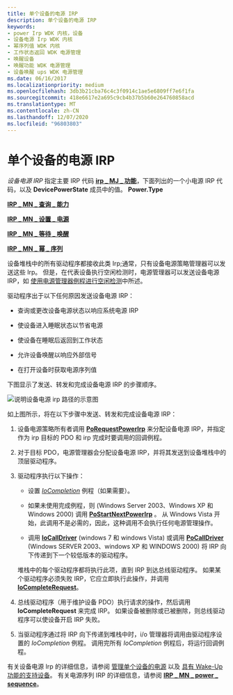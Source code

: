 ```yaml
---
title: 单个设备的电源 IRP
description: 单个设备的电源 IRP
keywords:
- power Irp WDK 内核，设备
- 设备电源 Irp WDK 内核
- 幂序列值 WDK 内核
- 工作状态返回 WDK 电源管理
- 唤醒设备
- 唤醒功能 WDK 电源管理
- 设备唤醒 ups WDK 电源管理
ms.date: 06/16/2017
ms.localizationpriority: medium
ms.openlocfilehash: 3db3b21cba76c4c3f0914c1ae5e6809ff7e6f1fa
ms.sourcegitcommit: 418e6617e2a695c9cb4b37b5b60e264760858acd
ms.translationtype: MT
ms.contentlocale: zh-CN
ms.lasthandoff: 12/07/2020
ms.locfileid: "96803803"
---
```

# <a name="power-irps-for-individual-devices"></a>单个设备的电源 IRP





*设备电源 IRP* 指定主要 IRP 代码 [**irp \_ MJ \_ 功能**](./irp-mj-power.md)，下面列出的一个小电源 IRP 代码，以及 **DevicePowerState** 成员中的值。 **Power.Type**

[**IRP \_ MN \_ 查询 \_ 能力**](./irp-mn-query-power.md)

[**IRP \_ MN \_ 设置 \_ 电源**](./irp-mn-set-power.md)

[**IRP \_ MN \_ 等待 \_ 唤醒**](./irp-mn-wait-wake.md)

[**IRP \_ MN \_ 幂 \_ 序列**](./irp-mn-power-sequence.md)

设备堆栈中的所有驱动程序都接收此类 Irp;通常，只有设备电源策略管理器可以发送这些 Irp。 但是，在代表设备执行空闲检测时，电源管理器可以发送设备电源 IRP，如 [使用电源管理器例程进行空闲检测](using-power-manager-routines-for-idle-detection.md)中所述。

驱动程序出于以下任何原因发送设备电源 IRP：

-   查询或更改设备电源状态以响应系统电源 IRP

-   使设备进入睡眠状态以节省电源

-   使设备在睡眠后返回到工作状态

-   允许设备唤醒以响应外部信号

-   在打开设备时获取电源序列值

下图显示了发送、转发和完成设备电源 IRP 的步骤顺序。

![说明设备电源 irp 路径的示意图](images/devpoirp.png)

如上图所示，将在以下步骤中发送、转发和完成设备电源 IRP：

1.  设备电源策略所有者调用 [**PoRequestPowerIrp**](/windows-hardware/drivers/ddi/wdm/nf-wdm-porequestpowerirp) 来分配设备电源 IRP，并指定作为 irp 目标的 PDO 和 irp 完成时要调用的回调例程。

2.  对于目标 PDO，电源管理器会分配设备电源 IRP，并将其发送到设备堆栈中的顶层驱动程序。

3.  驱动程序执行以下操作：

    -   设置 [*IoCompletion*](/windows-hardware/drivers/ddi/wdm/nc-wdm-io_completion_routine) 例程（如果需要）。

    -   如果未使用完成例程，则 (Windows Server 2003、Windows XP 和 Windows 2000) 调用 [**PoStartNextPowerIrp**](/windows-hardware/drivers/ddi/ntifs/nf-ntifs-postartnextpowerirp) 。 从 Windows Vista 开始，此调用不是必需的，因此，这种调用不会执行任何电源管理操作。

    -   调用 [**IoCallDriver**](/windows-hardware/drivers/ddi/wdm/nf-wdm-iocalldriver) (windows 7 和 windows Vista) 或调用 [**PoCallDriver**](/windows-hardware/drivers/ddi/ntifs/nf-ntifs-pocalldriver) (Windows SERVER 2003、windows XP 和 WINDOWS 2000) 将 IRP 向下传递到下一个较低版本的驱动程序。

    堆栈中的每个驱动程序都将执行此项，直到 IRP 到达总线驱动程序。 如果某个驱动程序必须失败 IRP，它应立即执行此操作，并调用 [**IoCompleteRequest**](/windows-hardware/drivers/ddi/wdm/nf-wdm-iocompleterequest)。

4.  总线驱动程序（用于维护设备 PDO）执行请求的操作，然后调用 **IoCompleteRequest** 来完成 IRP。 如果设备被删除或已被删除，则总线驱动程序可以使设备开启 IRP 失败。

5.  当驱动程序通过将 IRP 向下传递到堆栈中时，i/o 管理器将调用由驱动程序设置的 *IoCompletion* 例程。 调用完所有 *IoCompletion* 例程后，将运行回调例程。

有关设备电源 Irp 的详细信息，请参阅 [管理单个设备的电源](device-power-states.md) 以及 [具有 Wake-Up 功能的支持设备](supporting-devices-that-have-wake-up-capabilities.md)。 有关电源序列 IRP 的详细信息，请参阅 [**IRP \_ MN \_ power \_ sequence**](./irp-mn-power-sequence.md)。

 

